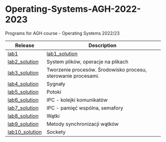 # Operating-Systems-AGH-2022-2023
Programs for AGH course - Operating Systems 2022/23

| Release | Description
| ------------- | ------------- |
| [lab1](lab1/)| [lab1_solution](https://github.com/dominiks01/Operating-Systems-AGH-2022-2023/tree/main/lab1) | Zarządzanie pamięcią, biblioteki, pomiar czasu | 
| [lab2_solution](https://github.com/dominiks01/Operating-Systems-AGH-2022-2023/tree/main/lab2) | System plików, operacje na plikach| 
| [lab3_solution](https://github.com/dominiks01/Operating-Systems-AGH-2022-2023/tree/main/lab3) | Tworzenie procesów. Środowisko procesu, sterowanie procesami.| 
| [lab4_solution](https://github.com/dominiks01/Operating-Systems-AGH-2022-2023/tree/main/lab4) | Sygnały | 
| [lab5_solution](https://github.com/dominiks01/Operating-Systems-AGH-2022-2023/tree/main/lab5) | Potoki| 
| [lab6_solution](https://github.com/dominiks01/Operating-Systems-AGH-2022-2023/tree/main/lab6) | IPC - kolejki komunikatów| 
| [lab7_solution](https://github.com/dominiks01/Operating-Systems-AGH-2022-2023/tree/main/lab7) | IPC - pamięć wspólna, semafory| 
| [lab8_solution](https://github.com/dominiks01/Operating-Systems-AGH-2022-2023/tree/main/lab8) | Wątki |
| [lab9_solution](https://github.com/dominiks01/Operating-Systems-AGH-2022-2023/tree/main/lab9) | Metody synchronizacji wątków | 
| [lab10_solution](https://github.com/dominiks01/Operating-Systems-AGH-2022-2023/tree/main/lab10) | Sockety | 
